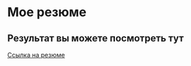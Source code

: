 # Мое резюме

## Результат вы можете посмотреть тут

[Ссылка на резюме](https://ilyaternovsky.github.io/resume-result.school/)
